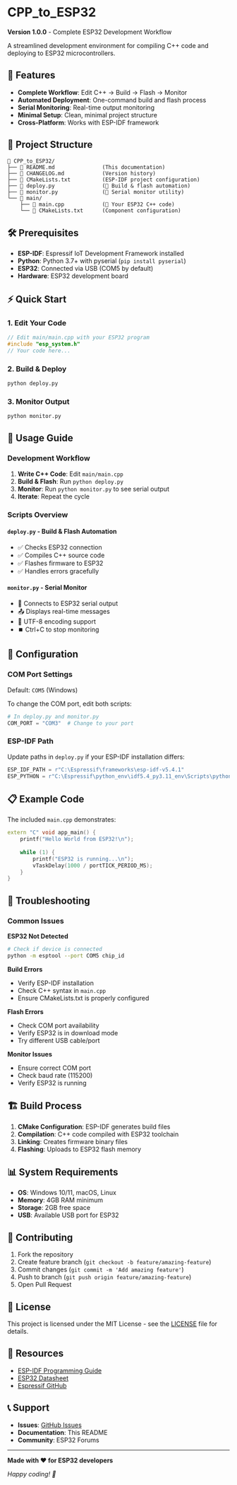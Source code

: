 # CPP_to_ESP32

**Version 1.0.0** - Complete ESP32 Development Workflow

A streamlined development environment for compiling C++ code and deploying to ESP32 microcontrollers.

## 🚀 Features

- **Complete Workflow**: Edit C++ → Build → Flash → Monitor
- **Automated Deployment**: One-command build and flash process
- **Serial Monitoring**: Real-time output monitoring
- **Minimal Setup**: Clean, minimal project structure
- **Cross-Platform**: Works with ESP-IDF framework

## 📁 Project Structure

```
📁 CPP_to_ESP32/
├── 📄 README.md               (This documentation)
├── 📄 CHANGELOG.md            (Version history)
├── 📄 CMakeLists.txt          (ESP-IDF project configuration)
├── 📄 deploy.py               (🚀 Build & flash automation)
├── 📄 monitor.py              (📡 Serial monitor utility)
└── 📁 main/
    ├── 📄 main.cpp            (📝 Your ESP32 C++ code)
    └── 📄 CMakeLists.txt      (Component configuration)
```

## 🛠️ Prerequisites

- **ESP-IDF**: Espressif IoT Development Framework installed
- **Python**: Python 3.7+ with pyserial (`pip install pyserial`)
- **ESP32**: Connected via USB (COM5 by default)
- **Hardware**: ESP32 development board

## ⚡ Quick Start

### 1. **Edit Your Code**
```cpp
// Edit main/main.cpp with your ESP32 program
#include "esp_system.h"
// Your code here...
```

### 2. **Build & Deploy**
```bash
python deploy.py
```

### 3. **Monitor Output**
```bash
python monitor.py
```

## 📝 Usage Guide

### Development Workflow

1. **Write C++ Code**: Edit `main/main.cpp`
2. **Build & Flash**: Run `python deploy.py`
3. **Monitor**: Run `python monitor.py` to see serial output
4. **Iterate**: Repeat the cycle

### Scripts Overview

#### `deploy.py` - Build & Flash Automation
- ✅ Checks ESP32 connection
- ✅ Compiles C++ source code
- ✅ Flashes firmware to ESP32
- ✅ Handles errors gracefully

#### `monitor.py` - Serial Monitor
- 📡 Connects to ESP32 serial output
- 📤 Displays real-time messages
- 🔧 UTF-8 encoding support
- ⏹️ Ctrl+C to stop monitoring

## 🔧 Configuration

### COM Port Settings
Default: `COM5` (Windows)

To change the COM port, edit both scripts:
```python
# In deploy.py and monitor.py
COM_PORT = "COM3"  # Change to your port
```

### ESP-IDF Path
Update paths in `deploy.py` if your ESP-IDF installation differs:
```python
ESP_IDF_PATH = r"C:\Espressif\frameworks\esp-idf-v5.4.1"
ESP_PYTHON = r"C:\Espressif\python_env\idf5.4_py3.11_env\Scripts\python.exe"
```

## 📋 Example Code

The included `main.cpp` demonstrates:
```cpp
extern "C" void app_main() {
    printf("Hello World from ESP32!\n");
    
    while (1) {
        printf("ESP32 is running...\n");
        vTaskDelay(1000 / portTICK_PERIOD_MS);
    }
}
```

## 🐛 Troubleshooting

### Common Issues

**ESP32 Not Detected**
```bash
# Check if device is connected
python -m esptool --port COM5 chip_id
```

**Build Errors**
- Verify ESP-IDF installation
- Check C++ syntax in `main.cpp`
- Ensure CMakeLists.txt is properly configured

**Flash Errors**
- Check COM port availability
- Verify ESP32 is in download mode
- Try different USB cable/port

**Monitor Issues**
- Ensure correct COM port
- Check baud rate (115200)
- Verify ESP32 is running

## 🏗️ Build Process

1. **CMake Configuration**: ESP-IDF generates build files
2. **Compilation**: C++ code compiled with ESP32 toolchain
3. **Linking**: Creates firmware binary files
4. **Flashing**: Uploads to ESP32 flash memory

## 📊 System Requirements

- **OS**: Windows 10/11, macOS, Linux
- **Memory**: 4GB RAM minimum
- **Storage**: 2GB free space
- **USB**: Available USB port for ESP32

## 🤝 Contributing

1. Fork the repository
2. Create feature branch (`git checkout -b feature/amazing-feature`)
3. Commit changes (`git commit -m 'Add amazing feature'`)
4. Push to branch (`git push origin feature/amazing-feature`)
5. Open Pull Request

## 📄 License

This project is licensed under the MIT License - see the [LICENSE](LICENSE) file for details.

## 🔗 Resources

- [ESP-IDF Programming Guide](https://docs.espressif.com/projects/esp-idf/en/latest/)
- [ESP32 Datasheet](https://www.espressif.com/sites/default/files/documentation/esp32_datasheet_en.pdf)
- [Espressif GitHub](https://github.com/espressif/esp-idf)

## 📞 Support

- **Issues**: [GitHub Issues](https://github.com/Early-Alpha-Engineering/CPP_to_ESP32/issues)
- **Documentation**: This README
- **Community**: ESP32 Forums

---

**Made with ❤️ for ESP32 developers**

*Happy coding! 🚀* 